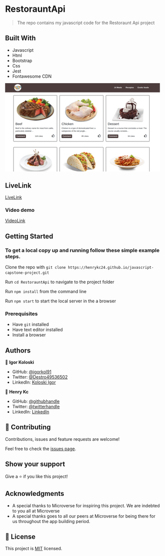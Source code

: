 # RestorauntApi

> The repo contains my javascript code for the Restoraunt Api project

## Built With

- Javascript
- Html
- Bootstrap
- Css
- Jest
- Fontawesome CDN

![screenshot](./src/assets/app_screenshot.png)
## LiveLink
[LiveLink](https://henrykc24.github.io/javascript-capstone-project/dist/)

### Video demo
[VideoLink](https://drive.google.com/file/d/1ybLtxSC8SSCKpcN_FPnQ1OX328fvCrCK/view?usp=sharing)


## Getting Started


### To get a local copy up and running follow these simple example steps.

Clone the repo with `git clone https://henrykc24.github.io/javascript-capstone-project.git`

Run `cd RestorauntApi` to navigate to the project folder

Run `npm install` from the command line

Run `npm start` to start the local server in the a browser

### Prerequisites

- Have `git` installed
- Have text editor installed
- Install a browser

## Authors

👤 **Igor Koloski**  

- GitHub: [@igorkol91](https://github.com/igorkol91)
- Twitter: [@Destro49536502](https://twitter.com/Destro49536502)
- LinkedIn: [Koloski Igor](https://www.linkedin.com/in/igor-koloski-a754aa208/)


👤 **Henry Kc**

- GitHub: [@githubhandle](https://github.com/henrykc24)
- Twitter: [@twitterhandle](https://twitter.com/henrykc24)
- LinkedIn: [LinkedIn](https://linkedin.com/in/henry-kc)

## 🤝 Contributing

Contributions, issues and feature requests are welcome!

Feel free to check the [issues page](https://henrykc24.github.io/javascript-capstone-project/issues).

## Show your support

Give a ⭐️ if you like this project!

## Acknowledgments
- A special thanks to Microverse for inspiring this project. We are indebted to you all at Microverse
- A special thanks goes to all our peers at Microverse for being there for us throughout the app building period.

## 📝 License

This project is [MIT](./LICENSE) licensed.
